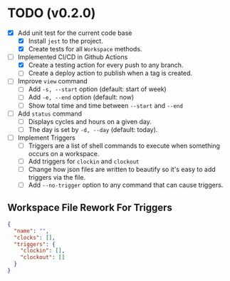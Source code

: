 # TODO (v0.2.0)
- [X] Add unit test for the current code base
  - [X] Install `jest` to the project.
  - [X] Create tests for all `Workspace` methods.
- [ ] Implemented CI/CD in Github Actions
  - [X] Create a testing action for every push to any branch.
  - [ ] Create a deploy action to publish when a tag is created.
- [ ] Improve `view` command
  - [ ] Add `-s, --start` option (default: start of week)
  - [ ] Add `-e, --end` option (default: now)
  - [ ] Show total time and time between `--start` and `--end`
- [ ] Add `status` command
  - [ ] Displays cycles and hours on a given day.
  - [ ] The day is set by `-d, --day` (default: today).
- [ ] Implement Triggers
  - [ ] Triggers are a list of shell commands to execute when something occurs on a workspace.
  - [ ] Add triggers for `clockin` and `clockout`
  - [ ] Change how json files are written to beautify so it's easy to add triggers via the file.
  - [ ] Add `--no-trigger` option to any command that can cause triggers.

## Workspace File Rework For Triggers
```json
{
  "name": "",
  "clocks": [],
  "triggers": {
    "clockin": [],
    "clockout": []
  }
}
```